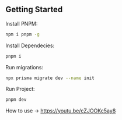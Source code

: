
## Getting Started

Install PNPM:

```bash
npm i pnpm -g
```

Install Dependecies:

```bash
pnpm i
```

Run migrations:

```bash
npx prisma migrate dev --name init
```
Run Project:

```bash
pnpm dev
```

How to use -> https://youtu.be/cZJOOKc5ay8 

